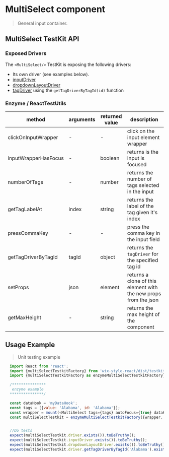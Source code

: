 # MultiSelect component

> General input container.

## MultiSelect TestKit API

### Exposed Drivers
The `<MultiSelect/>` TestKit is exposing the following drivers:
* Its own driver (see examples below).
* [inputDriver](https://wix-wix-style-react.surge.sh/?selectedKind=Core&selectedStory=Input&full=0&down=0&left=1&panelRight=0)
* [dropdownLayoutDriver](https://wix-wix-style-react.surge.sh/?selectedKind=Core&selectedStory=DropdownLayout&full=0&down=0&left=1&panelRight=0)
* [tagDriver](https://wix-wix-style-react.surge.sh/?selectedKind=Core&selectedStory=Tag&full=0&down=0&left=1&panelRight=0) using the `getTagDriverByTagId(id)` function


### Enzyme / ReactTestUtils
| method | arguments | returned value | description |
|--------|-----------|----------------|-------------|
| clickOnInputWrapper | - | - | click on the input element wrapper |
| inputWrapperHasFocus | - | boolean | returns is the input is focused |
| numberOfTags | - | number | returns the number of tags selected in the input |
| getTagLabelAt | index | string | returns the label of the tag given it's index |
| pressCommaKey | - | - | press the comma key in the input field |
| getTagDriverByTagId | tagId | object | returns the `tagDriver` for the specified tag id |
| setProps | json | element | returns a clone of this element with the new props from the json |
| getMaxHeight | - | string | returns the max height of the component |

## Usage Example

> Unit testing example

```javascript
  import React from 'react';
  import {multiSelectTestkitFactory} from 'wix-style-react/dist/testkit';
  import {multiSelectTestkitFactory as enzymeMultiSelectTestkitFactory} from 'wix-style-react/dist/testkit/enzyme';

  /***************
   enzyme example
  ***************/

  const dataHook = 'myDataHook';
  const tags = [{value: 'Alabama', id: 'Alabama'}];
  const wrapper = mount(<MultiSelect tags={tags} autoFocus={true} dataHook={dataHook}/>);
  const multiSelectTestkit = enzymeMultiSelectTestkitFactory({wrapper, dataHook});


  //Do tests
  expect(multiSelectTestkit.driver.exists()).toBeTruthy();
  expect(multiSelectTestkit.inputDriver.exists()).toBeTruthy();
  expect(multiSelectTestkit.dropdownLayoutDriver.exists()).toBeTruthy();
  expect(multiSelectTestkit.driver.getTagDriverByTagId('Alabama').exists()).toBeTruthy();
```
